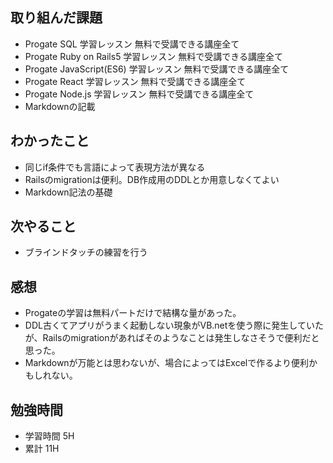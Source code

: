 ## 取り組んだ課題
- Progate SQL 学習レッスン 無料で受講できる講座全て
- Progate Ruby on Rails5 学習レッスン 無料で受講できる講座全て
- Progate JavaScript(ES6) 学習レッスン 無料で受講できる講座全て
- Progate React 学習レッスン 無料で受講できる講座全て
- Progate Node.js 学習レッスン 無料で受講できる講座全て
- Markdownの記載
## わかったこと
- 同じif条件でも言語によって表現方法が異なる
- Railsのmigrationは便利。DB作成用のDDLとか用意しなくてよい
- Markdown記法の基礎
## 次やること
- ブラインドタッチの練習を行う
## 感想
- Progateの学習は無料パートだけで結構な量があった。
- DDL古くてアプリがうまく起動しない現象がVB.netを使う際に発生していたが、Railsのmigrationがあればそのようなことは発生しなさそうで便利だと思った。
- Markdownが万能とは思わないが、場合によってはExcelで作るより便利かもしれない。
## 勉強時間
- 学習時間 5H
- 累計 11H
